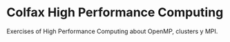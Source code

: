 # Colfax High Performance Computing
Exercises of High Performance Computing about OpenMP, clusters y MPI.
